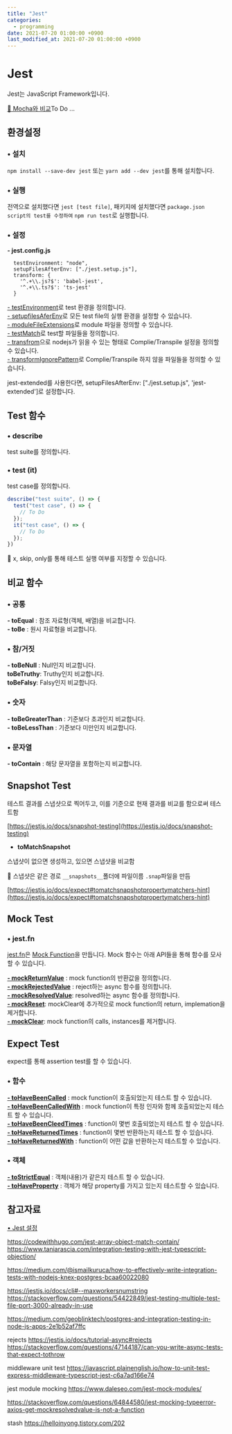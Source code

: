 ```yaml
---
title: "Jest"
categories: 
  - programming
date: 2021-07-20 01:00:00 +0900
last_modified_at: 2021-07-20 01:00:00 +0900
---
```


# Jest
Jest는 JavaScript Framework입니다.

[🔎 Mocha와 비교]()To Do ...

## 환경설정

### • 설치
`npm install --save-dev jest` 또는 `yarn add --dev jest`를 통해 설치합니다.

### • 실행
전역으로 설치했다면 `jest [test file]`, 패키지에 설치했다면 `package.json script의 test를 수정하여` `npm run test`로 실행합니다.

### • 설정
**\- jest.config.js**
```
  testEnvironment: "node",
  setupFilesAfterEnv: ["./jest.setup.js"],
  transform: {
    '^.+\\.js?$': 'babel-jest',
    '^.+\\.ts?$': 'ts-jest'
  }
```
[\- testEnvironment](https://jestjs.io/docs/configuration#testenvironment-string)로 test 환경을 정의합니다.  
[\- setupfilesAferEnv](https://jestjs.io/docs/configuration#setupfilesafterenv-array)로 모든 test file의 실행 환경을 설정할 수 있습니다.  
[\- moduleFileExtensions](https://jestjs.io/docs/configuration#modulefileextensions-arraystring)로 module 파일을 정의할 수 있습니다.  
[\- testMatch](https://jestjs.io/docs/configuration#testmatch-arraystring)로 test할 파일들을 정의합니다.  
[\- transfrom](https://jestjs.io/docs/configuration#transform-objectstring-pathtotransformer--pathtotransformer-object)으로 nodejs가 읽을 수 있는 형태로 Complie/Transpile 설정을 정의할 수 있습니다.  
[\- transformIgnorePattern](https://jestjs.io/docs/configuration#transformignorepatterns-arraystring)로 Complie/Transpile 하지 않을 파일들을 정의할 수 있습니다.

jest-extended를 사용한다면, 
setupFilesAfterEnv: ["./jest.setup.js", 'jest-extended']로 설정합니다.
## Test 함수
### • describe
test suite를 정의합니다.

### • test (it)
test case를 정의합니다.

```js
describe("test suite", () => {
  test("test case", () => {
    // To Do
  });
  it("test case", () => {
    // To Do
  });
})
```
🔎 x, skip, only를 통해 테스트 실행 여부를 지정할 수 있습니다.

## 비교 함수
### • 공통
**\- toEqual** : 참조 자료형(객체, 배열)을 비교합니다.  
**\- toBe** : 원시 자료형을 비교합니다.

### • 참/거짓
**\- toBeNull** : Null인지 비교합니다.  
**toBeTruthy**: Truthy인지 비교합니다.  
**toBeFalsy**: Falsy인지 비교합니다.  

### • 숫자
**\- toBeGreaterThan** : 기준보다 초과인지 비교합니다.  
**- toBeLessThan** : 기준보다 미만인지 비교합니다.  

### • 문자열
**\- toContain** : 해당 문자열을 포함하는지 비교합니다.


## Snapshot Test

테스트 결과를 스냅샷으로 찍어두고, 이를 기준으로 현재 결과를 비교를 함으로써 테스트함

[https://jestjs.io/docs/snapshot-testing](https://jestjs.io/docs/snapshot-testing)

- **toMatchSnapshot**

스냅샷이 없으면 생성하고, 있으면 스냅샷을 비교함

🔎 스냅샷은 같은 경로 `__snapshots__`폴더에 파일이름 `.snap`파일을 만듬

[https://jestjs.io/docs/expect#tomatchsnapshotpropertymatchers-hint](https://jestjs.io/docs/expect#tomatchsnapshotpropertymatchers-hint)

## Mock Test
### • jest.fn
[jest.fn](https://jestjs.io/docs/jest-object#jestfnimplementation)은 [Mock Function](https://jestjs.io/docs/mock-function-api)을 만듭니다. Mock 함수는 아래 API들을 통해 함수를 모사할 수 있습니다.

**[\- mockReturnValue](https://jestjs.io/docs/mock-function-api#mockfnmockreturnvaluevalue)** : mock function의 반환값을 정의합니다.  
**[\- mockRejectedValue](https://jestjs.io/docs/mock-function-api#mockfnmockrejectedvaluevalue)** : reject하는 async 함수를 정의합니다.  
**[\- mockResolvedValue](https://jestjs.io/docs/mock-function-api#mockfnmockresolvedvaluevalue)**: resolved하는 async 함수를 정의합니다.  
**[\- mockReset](https://jestjs.io/docs/mock-function-api#mockfnmockreset)**: mockClear에 추가적으로 mock function의 return, implemation을 제거합니다.  
**[\- mockClear](https://jestjs.io/docs/mock-function-api#mockfnmockclear)**: mock function의 calls, instances를 제거합니다.

## Expect Test
expect를 통해 assertion test를 할 수 있습니다.

### •  함수
**[\- toHaveBeenCalled](https://jestjs.io/docs/expect#tohavebeencalled)** : mock function이 호출되었는지 테스트 할 수 있습니다.  
**[\- toHaveBeenCalledWith](https://jestjs.io/docs/expect#tohavebeencalled)** : mock function이 특정 인자와 함께 호출되었는지 테스트 할 수 있습니다.  
**[\- toHaveBeenCleedTimes](https://jestjs.io/docs/expect#tohavebeencalledtimesnumber)** : function이 몇번 호출되었는지 테스트 할 수 있습니다.  
**[\- toHaveReturnedTimes](https://jestjs.io/docs/expect#tohavereturnedtimesnumber)** : function이 몇번 반환하는지 테스트 할 수 있습니다.  
**[\- toHaveReturnedWith](https://jestjs.io/docs/expect#tohavereturnedwithvalue)** : function이 어떤 값을 반환하는지 테스트할 수 있습니다.

### • 객체
**[\- toStrictEqual](https://jestjs.io/docs/expect#tostrictequalvalue)** : 객체(내용)가 같은지 테스트 할 수 있습니다.  
**[\- toHaveProperty](https://jestjs.io/docs/expect#tohavepropertykeypath-value)** : 객체가 해당 property를 가지고 있는지 테스트할 수 있습니다.


## 참고자료
[• Jest 설정](https://velog.io/@xortm854/TDD%EB%A5%BC-%EC%A0%81%EC%9A%A9%ED%95%B4%EB%B3%B4%EC%9E%90-2%ED%8E%B8TDD-%EC%84%A4%EC%A0%95ReactTypescript)

https://codewithhugo.com/jest-array-object-match-contain/
https://www.taniarascia.com/integration-testing-with-jest-typescript-objection/

https://medium.com/@ismailkuruca/how-to-effectively-write-integration-tests-with-nodejs-knex-postgres-bcaa60022080





https://jestjs.io/docs/cli#--maxworkersnumstring
https://stackoverflow.com/questions/54422849/jest-testing-multiple-test-file-port-3000-already-in-use




https://medium.com/geoblinktech/postgres-and-integration-testing-in-node-js-apps-2e1b52af7ffc



rejects
https://jestjs.io/docs/tutorial-async#rejects
https://stackoverflow.com/questions/47144187/can-you-write-async-tests-that-expect-tothrow



middleware unit test
https://javascript.plainenglish.io/how-to-unit-test-express-middleware-typescript-jest-c6a7ad166e74

jest module mocking
https://www.daleseo.com/jest-mock-modules/

https://stackoverflow.com/questions/64844580/jest-mocking-typeerror-axios-get-mockresolvedvalue-is-not-a-function


stash
https://helloinyong.tistory.com/202